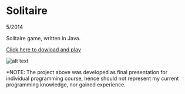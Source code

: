 # Solitaire
5/2014

Solitaire game, written in Java.

[Click here to dowload and play](http://yaellandau.com/portfolio//Solitaire.jar)

![alt text](http://yaellandau.com/portfolio/solit.gif)

*NOTE:
The project above was developed as final presentation for individual programming course, hence should not represent my current programming knowledge, nor gained experience.

